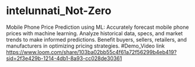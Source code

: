 # intelunnati_Not-Zero
Mobile Phone Price Prediction using ML: Accurately forecast mobile phone prices with machine learning. Analyze historical data, specs, and market trends to make informed predictions. Benefit buyers, sellers, retailers, and manufacturers in optimizing pricing strategies.
#Demo_Video link
https://www.loom.com/share/103ba02bb55c4f61a72f56299b4eb419?sid=2f3e429b-1214-4db1-8a93-cc028de30361
